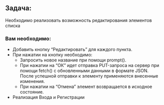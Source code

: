 ## Задача:

Необходимо реализовать возможность редактирования элементов списка

### Вам необходимо:

-   Добавить кнопку “Редактировать” для каждого пункта.
-   При нажатии на кнопку необходимо:
    -   Запросить новое название при помощи prompt().
    -   При нажатии на “ОК” идет отправка PUT-запроса на сервер при помощи fetch() с обновленными данными в формате JSON. После успешной отправки к элементу применяются внесенные изменения.
    -   При нажатии на “Отмена” элемент возвращается в исходное состояние.
-   Реализация Входа и Регистрации
